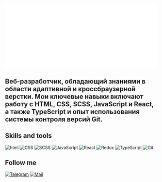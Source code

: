 ![Header](https://github.com/sanek2383/sanek2383/blob/main/assets/Git-Logo-White.png)

## Веб-разработчик, обладающий знаниями в области адаптивной и кроссбраузерной верстки. Мои ключевые навыки включают работу с HTML, CSS, SCSS, JavaScript и React, а также TypeScript и опыт использования системы контроля версий Git.

## Skills and tools

![html](https://img.shields.io/badge/html-E44D26?logo=html)
![CSS](https://img.shields.io/badge/CSS-1572B6?logo=css)
![SCSS](https://img.shields.io/badge/SCSS-CC6699?logo=scss)
![JavaScript](https://img.shields.io/badge/javascript-blue?logo=javascript)
![React](https://img.shields.io/badge/React-11DAFB?logo=React)
![Redux](https://img.shields.io/badge/Redux-764ABC?logo=Redux)
![TypeScript](https://img.shields.io/badge/TypeScript-5191f0?logo=TypeScript)
![Git](https://img.shields.io/badge/Git-D1502F?logo=Git)


## Follow me
[![Telegram](https://img.shields.io/badge/Telegram-11DAFB?logo=Telegram)](https://t.me/AleksandrS2183)
[![Mail](https://img.shields.io/badge/Mail-2011cf?logo=Mail)](https://e.mail.ru/compose/?to=sanek2383@mail.ru)
